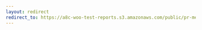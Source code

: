 ```yaml
---
layout: redirect
redirect_to: https://a8c-woo-test-reports.s3.amazonaws.com/public/pr-merge/45396/e2e/index.html
---
```

